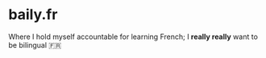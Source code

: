 # baily.fr

Where I hold myself accountable for learning French; I **really really** want to be bilingual 🇫🇷

